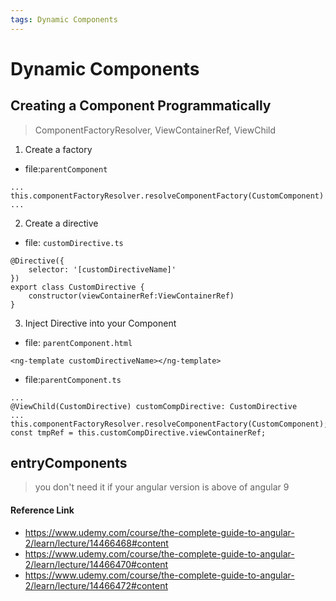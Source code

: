 ```yaml
---
tags: Dynamic Components
---
```

# Dynamic Components
## Creating a Component Programmatically
> ComponentFactoryResolver, ViewContainerRef, ViewChild
1. Create a factory
* file:`parentComponent`
```
...
this.componentFactoryResolver.resolveComponentFactory(CustomComponent)
...
```
2. Create a directive
* file: `customDirective.ts`
```
@Directive({
    selector: '[customDirectiveName]'
})
export class CustomDirective {
    constructor(viewContainerRef:ViewContainerRef)
}
```
3. Inject Directive into your Component
* file: `parentComponent.html`
```
<ng-template customDirectiveName></ng-template>
```

* file:`parentComponent.ts`
```
...
@ViewChild(CustomDirective) customCompDirective: CustomDirective
...
this.componentFactoryResolver.resolveComponentFactory(CustomComponent);
const tmpRef = this.customCompDirective.viewContainerRef;
```

## entryComponents
> you don't need it if your angular version is above of angular 9

#### Reference Link
- https://www.udemy.com/course/the-complete-guide-to-angular-2/learn/lecture/14466468#content
- https://www.udemy.com/course/the-complete-guide-to-angular-2/learn/lecture/14466470#content
- https://www.udemy.com/course/the-complete-guide-to-angular-2/learn/lecture/14466472#content